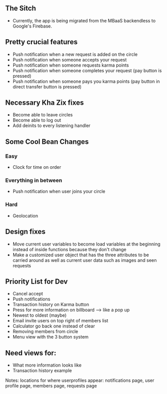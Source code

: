 ## The Sitch ##
* Currently, the app is being migrated from the MBaaS backendless to Google's Firebase.

## Pretty crucial features ##
* Push notification when a new request is added on the circle
* Push notification when someone accepts your request
* Push notification when someone requests karma points
* Push notification when someone completes your request (pay button is pressed)
* Push notification when someone pays you karma points (pay button in direct transfer button is pressed)

## Necessary Kha Zix fixes ##
* Become able to leave circles
* Become able to log out
* Add deinits to every listening handler

## Some Cool Bean Changes ##
### Easy ###
* Clock for time on order

### Everything in between ###
* Push notification when user joins your circle

### Hard ###
* Geolocation

## Design fixes ##
* Move current user variables to become load variables at the beginning instead of inside functions because they don't change
* Make a customized user object that has the three attributes to be carried around as well as current user data such as images and seen requests

## Priority List for Dev ##
* Cancel accept
* Push notifications
* Transaction history on Karma button
* Press for more information on billboard --> like a pop up
* Newest to oldest (maybe)
* Email invite users on top right of members list
* Calculator go back one instead of clear
* Removing members from circle
* Menu view with the 3 button system

## Need views for: ##
* What more information looks like
* Transaction history example

Notes:
locations for where userprofiles appear:
notifications page,
user profile page,
members page,
requests page

